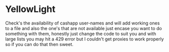 # YellowLight

Check's the availability of cashapp user-names and will add working ones to a file and also the one's that are not available just encase you want to do something with them, honestly just change the code to suit you and with large lists you may hit a 429 error but I couldn't get proxies to work properly so if you can do that then sweet.
